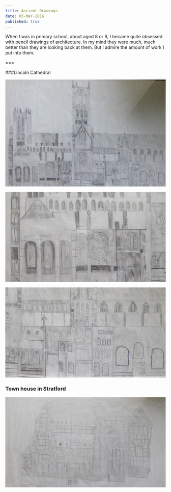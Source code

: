 ```yaml
---
title: Ancient Drawings
date: 05-MAY-2016
published: true
---
```


When I was in primary school, about aged 8 or 9, I became quite obsessed with pencil drawings of architecture.  In my mind they were much, much better than they are looking back at them.  But I admire the amount of work I put into them.

===

###Lincoln Cathedral

![](lincoln1.JPG)

![](lincoln2.JPG)

![](lincoln3.JPG)

### Town house in Stratford

![](house1.JPG)

